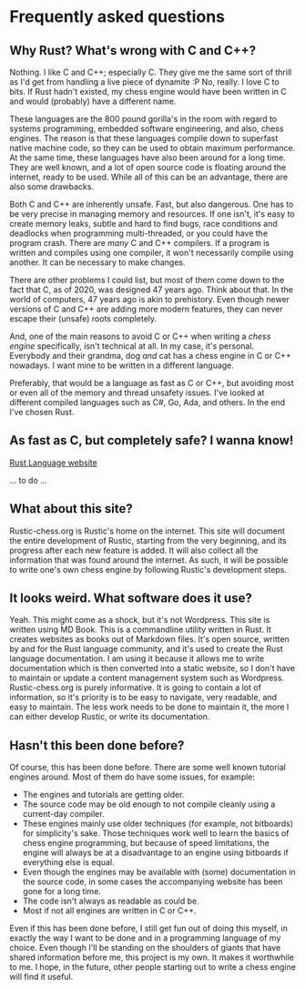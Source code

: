 # Frequently asked questions

## Why Rust? What's wrong with C and C++?

Nothing. I like C and C++; especially C. They give me the same sort of thrill as I'd get from handling a live piece of dynamite :P No, really. I love C to bits. If Rust hadn't existed, my chess engine would have been written in C and would (probably) have a different name.

These languages are the 800 pound gorilla's in the room with regard to systems programming, embedded software engineering, and also, chess engines. The reason is that these languages compile down to superfast native machine code, so they can be used to obtain maximum performance. At the same time, these languages have also been around for a long time.  They are well known, and a lot of open source code is floating around the internet, ready to be used. While all of this can be an advantage, there are also some drawbacks.

Both C and C++ are inherently unsafe. Fast, but also dangerous. One has to be very precise in managing memory and resources. If one isn't, it's easy to create memory leaks, subtle and hard to find bugs, race conditions and deadlocks when programming multi-threaded, or you could have the program crash. There are _many_ C and C++ compilers. If a program is written and compiles using one compiler, it won't necessarily compile using another. It can be necessary to make changes.

There are other problems I could list, but most of them come down to the fact that C, as of 2020, was designed 47 years ago. Think about that. In the world of computers, 47 years ago is akin to prehistory. Even though newer versions of C and C++ are adding more modern features, they can never escape their (unsafe) roots completely.

And, one of the main reasons to avoid C or C++ when writing a *chess engine* specifically, isn't technical at all. In my case, it's personal. Everybody and their grandma, dog _and_ cat has a chess engine in C or C++ nowadays. I want mine to be written in a different language.

Preferably, that would be a language as fast as C or C++, but avoiding most or even all of the memory and thread unsafety issues. I've looked at different compiled languages such as C#, Go, Ada, and others. In the end I've chosen Rust.

## As fast as C, but completely safe? I wanna know!

[Rust Language website](https://www.rust-lang.org/)

... to do ...

## What about this site?

Rustic-chess.org is Rustic's home on the internet. This site will document the entire development of Rustic, starting from the very beginning, and its progress after each new feature is added. It will also collect all the information that was found around the internet. As such, it will be possible to write one's own chess engine by following Rustic's development steps.

## It looks weird. What software does it use?

Yeah. This might come as a shock, but it's not Wordpress. This site is written using MD Book. This is a commandline utility written in Rust. It creates websites as books out of Markdown files. It's open source, written by and for the Rust language community, and it's used to create the Rust language documentation. I am using it because it allows me to write documentation which is then converted into a static website, so I don't have to maintain or update a content management system such as Wordpress. Rustic-chess.org is purely informative. It is going to contain a lot of information, so it's priority is to be easy to navigate, very readable, and easy to maintain. The less work needs to be done to maintain it, the more I can either develop Rustic, or write its documentation.

## Hasn't this been done before?

Of course, this has been done before. There are some well known tutorial engines around. Most of them do have some issues, for example:

* The engines and tutorials are getting older.
* The source code may be old enough to not compile cleanly using a current-day compiler.
* These engines mainly use older techniques (for example, not bitboards) for simplicity's sake. Those techniques work well to learn the basics of chess engine programming, but because of speed limitations, the engine will always be at a disadvantage to an engine using bitboards if everything else is equal.
* Even though the engines may be available with (some) documentation in the source code, in some cases the accompanying website has been gone for a long time.
* The code isn't always as readable as could be.
* Most if not all engines are written in C or C++.

Even if this has been done before, I still get fun out of doing this myself, in exactly the way I want to be done and in a programming language of my choice. Even though I'll be standing on the shoulders of giants that have shared information before me, this project is my own. It makes it worthwhile to me. I hope, in the future, other people starting out to write a chess engine will find it useful.